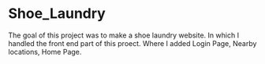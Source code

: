 # Shoe_Laundry
The goal of this project was to make a shoe laundry website. In which I handled the front end part of this proect. Where I added Login Page, Nearby locations, Home Page.
